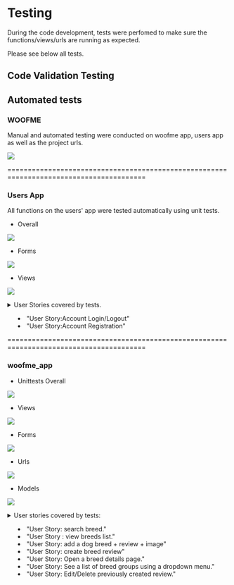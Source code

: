 # Testing

During the code development, tests were perfomed to make sure the functions/views/urls are running as expected.

Please see below all tests.

## Code Validation Testing

## Automated tests

### **WOOFME** 
Manual and automated testing were conducted on woofme app, users app as well as the project urls.

<p><img src="media/readme/"></p>

========================================================================================

### **Users App** 
All functions on the users' app were tested automatically using unit tests.

* Overall
<p><img src="media/readme/unittests/"></p>


* Forms
<p><img src="media/readme/unittests/"></p>



* Views
<p><img src="media/readme/unittests/"></p>


<details>
<summary>
User Stories covered by tests.

+  "User Story:Account Login/Logout"
+  "User Story:Account Registration"

</summary>

| test_forms| test_views |  
|    ---    |  ---       |
| SignupFormTest() |  TestRegister() |  
| SignUpFormTestInvalid()|TestLogin()|
||TestLogout()|   | 

</details>
========================================================================================

### **woofme_app** 

*  Unittests Overall
<p><img src="media/readme/unittests/"></p>

* Views 
<p><img src="media/readme/unittests/"></p>

  * Forms 
<p><img src="media/readme/unittests/"></p>

 * Urls 
<p><img src="media/readme/unittests/"></p>

 * Models

<p><img src="media/readme/unittests/"></p>

<details>
<summary> User stories covered by tests: 

+ "User Story: search breed."
+ "User Story : view breeds list."
+ "User Story: add a dog breed + review + image"
+ "User Story: create breed review"
+ "User Story: Open a breed details page."
+ "User Story: See a list of breed groups using a dropdown menu."
+ "User Story: Edit/Delete previously created review."
</summary>

| test_models| test_views |  test_forms
|    ---    |  ---       | ---
| BeerReviewTestCase() | AddReviewViewTest()|  | BreedGroupTestCase()|
| BreedTestCase()|BreedRatingView()|
|            |ReviewPageViewTests()|
|            |EditReviewViewTests()|
|            |SuccessfulEditReviewViewTests()||            |TestSearchBreedView()|
</details>


